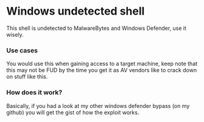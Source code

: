 # Windows undetected shell

This shell is undetected to MalwareBytes and Windows Defender, use it wisely.

### Use cases

You would use this when gaining access to a target machine, keep note that this
may not be FUD by the time you get it as AV vendors like to crack down on stuff like this.

### How does it work?

Basically, if you had a look at my other windows defender bypass (on my github) you will
get the gist of how the exploit works.
